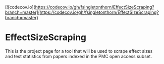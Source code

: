 [![codecov.io](https://codecov.io/gh/fsingletonthorn/EffectSizeScraping?branch=master](https://codecov.io/gh/fsingletonthorn/EffectSizeScraping?branch=master)

# EffectSizeScraping
This is the project page for a tool that will be used to scrape effect sizes and test statistics from papers indexed in the PMC open access subset. 
